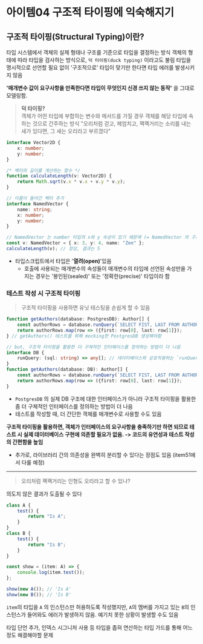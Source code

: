 # 아이템04 구조적 타이핑에 익숙해지기

## 구조적 타이핑(Structural Typing)이란?

타입 시스템에서 객체의 실제 형태나 구조를 기준으로 타입을 결정하는 방식
객체의 형태에 따라 타입을 검사하는 방식으로, `덕 타이핑(duck typing)` 이라고도 불림
타입을 명시적으로 선언할 필요 없이 '구조적으로' 타입이 맞기만 한다면 타입 에러를 발생시키지 않음

**'매개변수 값이 요구사항을 만족한다면 타입이 무엇인지 신경 쓰지 않는 동작'** 을 그대로 모델링함.

> **덕 타이핑?**  
> 객체가 어떤 타입에 부합하는 변수와 메서드를 가질 경우 객체를 해당 타입에 속하는 것으로 간주하는 방식
> "오리처럼 걷고, 헤엄치고, 꽥꽥거리는 소리를 내는 새가 있다면, 그 새는 오리라고 부르겠다"

```ts
interface Vector2D {
	x: number;
	y: number;
}

/* 벡터의 길이를 계산하는 함수 */
function calculateLength(v: Vector2D) {
	return Math.sqrt(v.x * v.x + v.y * v.y);
}

// 이름이 들어간 벡터 추가
interface NamedVector {
	name: string;
	x: number;
	y: number;
}

// NamedVector 는 number 타입의 x와 y 속성이 있기 때문에 (= NamedVector 의 구조가 Vector2D 와 호환되기 때문에) calculateLength() 로 호출 가능
const v: NamedVector = { x: 3, y: 4, name: "Zee" };
calculateLength(v); // 정상, 결과는 5
```

- 타입스크립트에서 타입은 '**열려(open)**'있음
  - 호출에 사용되는 매개변수의 속성들이 매개변수의 타입에 선언된 속성만을 가지는 경우는 '봉인된(sealed)' 또는 '정확한(precise)' 타입이라 함

### 테스트 작성 시 구조적 타이핑

> 구조적 타이핑을 사용하면 유닛 테스팅을 손쉽게 할 수 있음

```ts
function getAuthors(database: PostgresDB): Author[] {
	const authorRows = database.runQuery(`SELECT FIST, LAST FROM AUTHORS`);
	return authorRows.map(row => ({first: row[0], last: row[1]});
} // getAuthors() 테스트를 위해 mocking한 PostgresDB 생성해야함

// but, 구조적 타이핑을 활용한 더 구체적인 인터페이스를 정의하는 방법이 더 나음
interface DB {
	runQuery: (sql: string) => any[]; // 데이터베이스와 상호작용하는 `runQuery` 메서드만 포함 -> 이 요구사항만 충족하면 어떤 객체든 사용할 수 있음
}
function getAuthors(database: DB): Author[] {
	const authorRows = database.runQuery(`SELECT FIST, LAST FROM AUTHORS`);
	return authorRows.map(row => ({first: row[0], last: row[1]});
}
```

- `PostgresDB` 의 실제 DB 구조에 대한 인터페이스가 아니라 구조적 타이핑을 활용한 좀 더 구체적인 인터페이스를 정의하는 방법이 더 나음
- 테스트를 작성할 때, 더 간단한 객체를 매개변수로 사용할 수도 있음

**구조적 타이핑을 활용하면, 객체가 인터페이스의 요구사항을 충족하기만 하면 되므로 테스트 시 실제 데이터베이스 구현에 의존할 필요가 없음. -> 코드의 유연성과 테스트 작성의 간편함을 높임**

- 추가로, 라이브러리 간의 의존성을 완벽히 분리할 수 있다는 장점도 있음 (item51에서 다룰 예정)

---

> 오리처럼 꽥꽥거리는 인형도 오리라고 할 수 있나?

의도치 않은 결과가 도출될 수 있다

```ts
class A {
	test() {
		return "Is A";
	}
}
class B {
	test() {
		return "Is B";
	}
}

const show = (item: A) => {
	console.log(item.test());
};

show(new A()); // 'Is A'
show(new B()); // 'Is B'
```

`item`의 타입을 `A` 의 인스턴스만 허용하도록 작성했지만, `A`의 멤버를 가지고 있는 `B`의 인스턴스가 들어와도 에러가 발생하지 않음. 예기치 못한 상황이 발생할 수도 있음

타입 단언 추가, 인덱스 시그니처 사용 등 타입을 좁혀 연산하는 타입 가드를 통해 어느정도 해결해야할 문제
